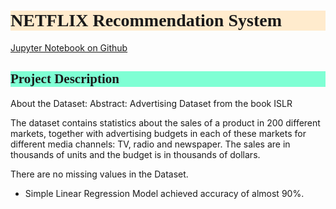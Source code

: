 <h1 style="background-color:BlanchedAlmond;font-family:Candara;">NETFLIX Recommendation System</h1>

<a href="https://github.com/ace-it-n/Projects/blob/master/Multiple%20Linear%20Regression%20on%20Advertising%20Dataset/Multiple%20Linear%20Regression%20on%20Advertising%20Dataset.ipynb" target="_blank">Jupyter Notebook on Github</a>

<h2 style="background-color:Aquamarine;font-family:Candara;">Project Description</h2>

About the Dataset:
Abstract: Advertising Dataset from the book ISLR

The dataset contains statistics about the sales of a product in 200 different markets, together with advertising budgets in each of these markets for different media channels: TV, radio and newspaper. The sales are in thousands of units and the budget is in thousands of dollars.

There are no missing values in the Dataset.

- Simple Linear Regression Model achieved  accuracy of almost 90%.
